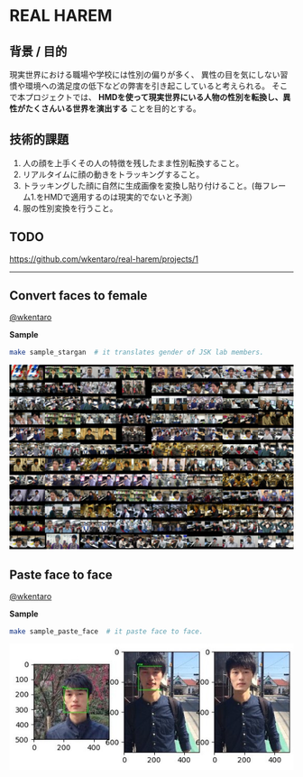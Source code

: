# REAL HAREM


## 背景 / 目的

現実世界における職場や学校には性別の偏りが多く、
異性の目を気にしない習慣や環境への満足度の低下などの弊害を引き起こしていると考えられる。
そこで本プロジェクトでは、
**HMDを使って現実世界にいる人物の性別を転換し、異性がたくさんいる世界を演出する**
ことを目的とする。


## 技術的課題

1. 人の顔を上手くその人の特徴を残したまま性別転換すること。
1. リアルタイムに顔の動きをトラッキングすること。
1. トラッキングした顔に自然に生成画像を変換し貼り付けること。(毎フレーム1.をHMDで適用するのは現実的でないと予測）
1. 服の性別変換を行うこと。

## TODO

https://github.com/wkentaro/real-harem/projects/1

---

## Convert faces to female

[@wkentaro](https://github.com/wkentaro)

**Sample**

```bash
make sample_stargan  # it translates gender of JSK lab members.
```

![](.readme/stargan_transgender_jsk.jpg)


## Paste face to face

[@wkentaro](https://github.com/wkentaro)

**Sample**

```bash
make sample_paste_face  # it paste face to face.
```

![](.readme/face2face_wkentaro.jpg)
